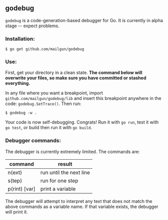 godebug
-------

`godebug` is a code-generation-based debugger for Go. It is currently in alpha stage -- expect problems.

### Installation:

    $ go get github.com/mailgun/godebug


### Use:

First, get your directory in a clean state. **The command below will overwrite your files, so make sure you have committed or stashed everything.**

In any file where you want a breakpoint, import `github.com/mailgun/godebug/lib` and insert this breakpoint anywhere in the code: `godebug.SetTrace()`. Then run:

    $ godebug -w .

Your code is now self-debugging. Congrats! Run it with `go run`, test it with `go test`, or build then run it with `go build`.


### Debugger commands:

The debugger is currently extremely limited. The commands are:

command       | result
--------------|------------------------
n(ext)        | run until the next line
s(tep)        | run for one step
p(rint) [var] | print a variable

The debugger will attempt to interpret any text that does not match the above commands as a variable name. If that variable exists, the debugger will print it.
